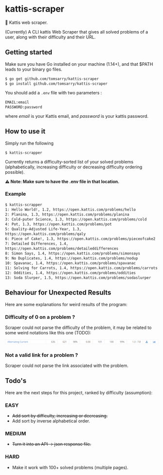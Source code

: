 # kattis-scraper

🔎 Kattis web scraper.

(Currently) A CLI kattis Web Scraper that gives all solved problems of a user, along with their difficulty and their URL.

## Getting started

Make sure you have Go installed on your machine (1.14+), and that $PATH leads to your binary go files.

```
$ go get github.com/tomsarry/kattis-scraper
$ go install github.com/tomsarry/kattis-scraper
```

You should add a `.env` file with two parameters : 
```
EMAIL:email
PASSWORD:password
```
where _email_ is your Kattis email, and _password_ is your kattis password.

## How to use it

Simply run the following 
```
$ kattis-scrapper
```

Currently returns a difficulty-sorted list of your solved problems (alphabetically, increasing difficulty or decreasing difficulty ordering possible).

**⚠️ Note: Make sure to have the .env file in that location.**

### Example

```
$ kattis-scrapper
1: Hello World!, 1.2, https://open.kattis.com/problems/hello
2: Planina, 1.3, https://open.kattis.com/problems/planina
3: Cold-puter Science, 1.3, https://open.kattis.com/problems/cold
4: Pot, 1.3, https://open.kattis.com/problems/pot
5: Quality-Adjusted Life-Year, 1.3, https://open.kattis.com/problems/qaly
6: Piece of Cake!, 1.3, https://open.kattis.com/problems/pieceofcake2
7: Detailed Differences, 1.4, https://open.kattis.com/problems/detaileddifferences
8: Simon Says, 1.4, https://open.kattis.com/problems/simonsays
9: No Duplicates, 1.4, https://open.kattis.com/problems/nodup
10: Spavanac, 1.4, https://open.kattis.com/problems/spavanac
11: Solving for Carrots, 1.4, https://open.kattis.com/problems/carrots
12: Oddities, 1.4, https://open.kattis.com/problems/oddities
13: Soda Slurper, 1.5, https://open.kattis.com/problems/sodaslurper
```

## Behaviour for Unexpected Results

Here are some explanations for weird results of the program:

### Difficulty of 0 on a problem ?
Scraper could not parse the difficulty of the problem, it may be related to some weird notations like this one (TODO):

![Unprecise difficulty](https://github.com/tomsarry/kattis-scraper/blob/master/assets/pb_ex1.PNG)

### Not a valid link for a problem ?
Scraper could not parse the link associated with the problem.

## Todo's 
Here are the next steps for this project, ranked by difficulty (assumption):

### **EASY**
* ~~Add sort by difficulty, increasing or decreasing.~~
* Add sort by inverse alphabetical order. 

### **MEDIUM**
* ~~Turn it into an API -> json response file.~~

### **HARD**
* Make it work with 100+ solved problems (multiple pages).

